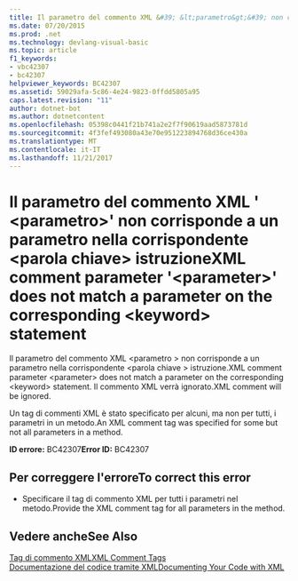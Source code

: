 ```yaml
---
title: Il parametro del commento XML &#39; &lt;parametro&gt;&#39; non corrisponde a un parametro nella corrispondente &lt;parola chiave&gt; istruzione
ms.date: 07/20/2015
ms.prod: .net
ms.technology: devlang-visual-basic
ms.topic: article
f1_keywords:
- vbc42307
- bc42307
helpviewer_keywords: BC42307
ms.assetid: 59029afa-5c86-4e24-9823-0ffdd5805a95
caps.latest.revision: "11"
author: dotnet-bot
ms.author: dotnetcontent
ms.openlocfilehash: 05398c0441f21b741a2e2f7f90619aad5873781d
ms.sourcegitcommit: 4f3fef493080a43e70e951223894768d36ce430a
ms.translationtype: MT
ms.contentlocale: it-IT
ms.lasthandoff: 11/21/2017
---
```

# <a name="xml-comment-parameter-39ltparametergt39-does-not-match-a-parameter-on-the-corresponding-ltkeywordgt-statement"></a><span data-ttu-id="edc18-102">Il parametro del commento XML &#39; &lt;parametro&gt;&#39; non corrisponde a un parametro nella corrispondente &lt;parola chiave&gt; istruzione</span><span class="sxs-lookup"><span data-stu-id="edc18-102">XML comment parameter &#39;&lt;parameter&gt;&#39; does not match a parameter on the corresponding &lt;keyword&gt; statement</span></span>
<span data-ttu-id="edc18-103">Il parametro del commento XML \<parametro > non corrisponde a un parametro nella corrispondente \<parola chiave > istruzione.</span><span class="sxs-lookup"><span data-stu-id="edc18-103">XML comment parameter \<parameter> does not match a parameter on the corresponding \<keyword> statement.</span></span> <span data-ttu-id="edc18-104">Il commento XML verrà ignorato.</span><span class="sxs-lookup"><span data-stu-id="edc18-104">XML comment will be ignored.</span></span>  
  
 <span data-ttu-id="edc18-105">Un tag di commenti XML è stato specificato per alcuni, ma non per tutti, i parametri in un metodo.</span><span class="sxs-lookup"><span data-stu-id="edc18-105">An XML comment tag was specified for some but not all parameters in a method.</span></span>  
  
 <span data-ttu-id="edc18-106">**ID errore:** BC42307</span><span class="sxs-lookup"><span data-stu-id="edc18-106">**Error ID:** BC42307</span></span>  
  
## <a name="to-correct-this-error"></a><span data-ttu-id="edc18-107">Per correggere l'errore</span><span class="sxs-lookup"><span data-stu-id="edc18-107">To correct this error</span></span>  
  
-   <span data-ttu-id="edc18-108">Specificare il tag di commento XML per tutti i parametri nel metodo.</span><span class="sxs-lookup"><span data-stu-id="edc18-108">Provide the XML comment tag for all parameters in the method.</span></span>  
  
## <a name="see-also"></a><span data-ttu-id="edc18-109">Vedere anche</span><span class="sxs-lookup"><span data-stu-id="edc18-109">See Also</span></span>  
 [<span data-ttu-id="edc18-110">Tag di commento XML</span><span class="sxs-lookup"><span data-stu-id="edc18-110">XML Comment Tags</span></span>](../../visual-basic/language-reference/xmldoc/recommended-xml-tags-for-documentation-comments.md)  
 [<span data-ttu-id="edc18-111">Documentazione del codice tramite XML</span><span class="sxs-lookup"><span data-stu-id="edc18-111">Documenting Your Code with XML</span></span>](../../visual-basic/programming-guide/program-structure/documenting-your-code-with-xml.md)
